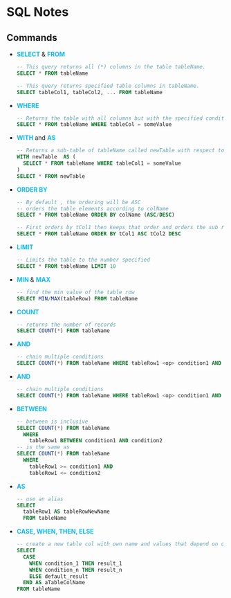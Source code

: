 # SQL Notes

## Commands

- <b style="color:#0FBAF1"> SELECT </b> & <b style="color:#0FBAF1"> FROM </b>  
  ```SQL
  -- This query returns all (*) columns in the table tableName.
  SELECT * FROM tableName

  -- This query returns specified table columns in tableName.
  SELECT tableCol1, tableCol2, ... FROM tableName
  ```
- <b style="color:#0FBAF1"> WHERE </b>
  ```SQL
  -- Returns the table with all columns but with the specified condition by WHERE
  SELECT * FROM tableName WHERE tableCol = someValue
  ```
- <b style="color:#0FBAF1"> WITH </b> and <b style="color:#0FBAF1"> AS </b> 
  ```SQL
  -- Returns a sub-table of tableName called newTable with respect to the condition of WHERE
  WITH newTable  AS (
    SELECT * FROM tableName WHERE tableCol1 = someValue
  )
  SELECT * FROM newTable
  ```
- <b style="color:#0FBAF1"> ORDER BY </b> 
  ```SQL
  -- By default , the ordering will be ASC
  -- orders the table elements according to colName
  SELECT * FROM tableName ORDER BY colName (ASC/DESC)

  -- First orders by tCol1 then keeps that order and orders the sub rows by tCol2
  SELECT * FROM tableName ORDER BY tCol1 ASC tCol2 DESC
  ```
- <b style="color:#0FBAF1"> LIMIT </b>
  ```SQL
  -- Limits the table to the number specified
  SELECT * FROM tableName LIMIT 10
  ```
- <b style="color:#0FBAF1"> MIN </b> & <b style="color:#0FBAF1"> MAX </b>  
  ```SQL
  -- find the min value of the table row
  SELECT MIN/MAX(tableRow) FROM tableName
  ```
- <b style="color:#0FBAF1"> COUNT </b>
  ```SQL
  -- returns the number of records 
  SELECT COUNT(*) FROM tableName
  ```
- <b style="color:#0FBAF1"> AND </b>
  ```SQL
  -- chain multiple conditions 
  SELECT COUNT(*) FROM tableName WHERE tableRow1 <op> condition1 AND tableRow2 <op> condition2
  ```
- <b style="color:#0FBAF1"> AND </b>
  ```SQL
  -- chain multiple conditions 
  SELECT COUNT(*) FROM tableName WHERE tableRow1 <op> condition1 AND tableRow2 <op> condition2
  ```
- <b style="color:#0FBAF1"> BETWEEN </b>
  ```SQL
  -- between is inclusive
  SELECT COUNT(*) FROM tableName 
    WHERE 
      tableRow1 BETWEEN condition1 AND condition2
  -- is the same as
  SELECT COUNT(*) FROM tableName 
    WHERE 
      tableRow1 >= condition1 AND 
      tableRow1 <= condition2
  ```
- <b style="color:#0FBAF1"> AS </b>
  ```SQL
  -- use an alias
  SELECT 
    tableRow1 AS tableRowNewName
    FROM tableName
  ```
- <b style="color:#0FBAF1"> CASE, WHEN, THEN, ELSE </b>
  ```SQL
  -- create a new table col with own name and values that depend on conditions
  SELECT 
    CASE
      WHEN condition_1 THEN result_1
      WHEN condition_n THEN result_n
      ELSE default_result
    END AS aTableColName
  FROM tableName
  ```